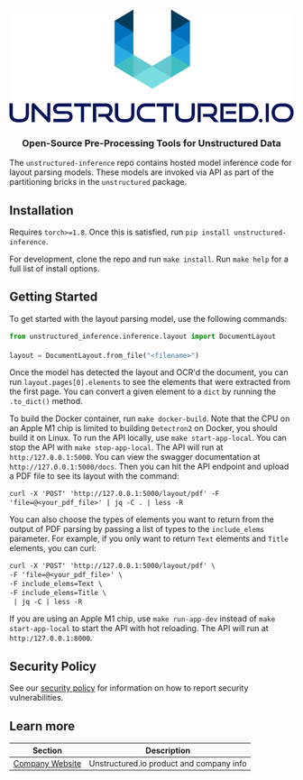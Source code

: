<h3 align="center">
  <img src="img/unstructured_logo.png" height="200">
</h3>

<h3 align="center">
  <p>Open-Source Pre-Processing Tools for Unstructured Data</p>
</h3>

The `unstructured-inference` repo contains hosted model inference code for layout parsing models. These
models are invoked via API as part of the partitioning bricks in the `unstructured` package.

## Installation

Requires `torch>=1.8`. Once this is satisfied, run `pip install unstructured-inference`.

For development, clone the repo and run `make install`.
Run `make help` for a full list of install options.

## Getting Started

To get started with the layout parsing model, use the following commands:

```python
from unstructured_inference.inference.layout import DocumentLayout

layout = DocumentLayout.from_file("<filename>")
```

Once the model has detected the layout and OCR'd the document, you can run
`layout.pages[0].elements` to see the elements that were extracted from the first
page. You can convert a given element to a `dict` by running the `.to_dict()` method.

To build the Docker container, run `make docker-build`. Note that the CPU on an Apple M1 chip is limited to building `Detectron2` on Docker, you should build it on Linux. To run the API locally, use `make start-app-local`. You can stop the API with `make stop-app-local`. The API will run at `http:/127.0.0.1:5000`. You can view the swagger documentation at `http://127.0.0.1:5000/docs`.
Then you can hit the API endpoint and upload a PDF file to see its layout with the command:
```
curl -X 'POST' 'http://127.0.0.1:5000/layout/pdf' -F 'file=@<your_pdf_file>' | jq -C . | less -R
```

You can also choose the types of elements you want to return from the output of PDF parsing by passing a list of types to the `include_elems` parameter. For example, if you only want to return `Text` elements and `Title` elements, you can curl:
```
curl -X 'POST' 'http://127.0.0.1:5000/layout/pdf' \
-F 'file=@<your_pdf_file>' \
-F include_elems=Text \
-F include_elems=Title \
 | jq -C | less -R
```

If you are using an Apple M1 chip, use `make run-app-dev` instead of `make start-app-local` to start the API with hot reloading. The API will run at `http:/127.0.0.1:8000`.

## Security Policy

See our [security policy](https://github.com/Unstructured-IO/unstructured-inference/security/policy) for
information on how to report security vulnerabilities.

## Learn more

| Section | Description |
|-|-|
| [Company Website](https://unstructured.io) | Unstructured.io product and company info |
